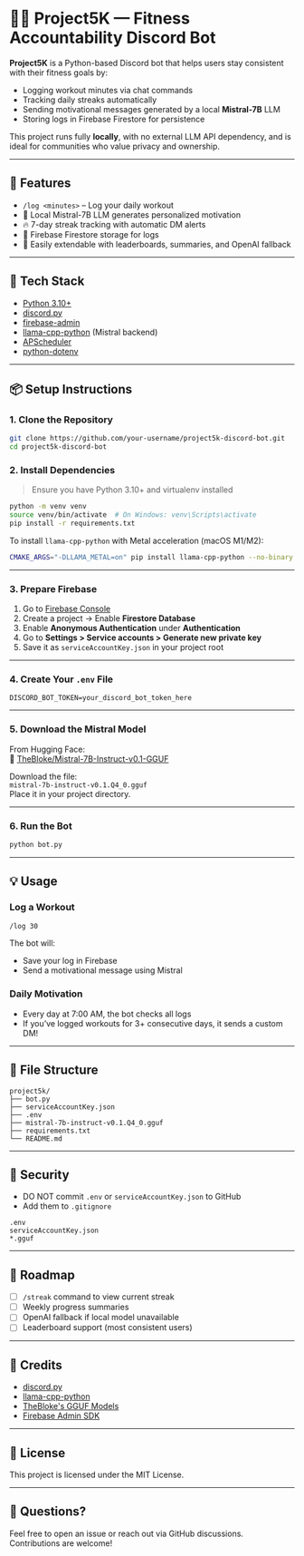 # 🏋️‍♂️ Project5K — Fitness Accountability Discord Bot

**Project5K** is a Python-based Discord bot that helps users stay consistent with their fitness goals by:

- Logging workout minutes via chat commands
- Tracking daily streaks automatically
- Sending motivational messages generated by a local **Mistral-7B** LLM
- Storing logs in Firebase Firestore for persistence

This project runs fully **locally**, with no external LLM API dependency, and is ideal for communities who value privacy and ownership.

---

## 🚀 Features

- `/log <minutes>` – Log your daily workout
- 💬 Local Mistral-7B LLM generates personalized motivation
- 🔥 7-day streak tracking with automatic DM alerts
- 🧠 Firebase Firestore storage for logs
- 🧩 Easily extendable with leaderboards, summaries, and OpenAI fallback

---

## 🧰 Tech Stack

- [Python 3.10+](https://www.python.org/)
- [discord.py](https://discordpy.readthedocs.io/)
- [firebase-admin](https://firebase.google.com/docs/admin/setup)
- [llama-cpp-python](https://github.com/abetlen/llama-cpp-python) (Mistral backend)
- [APScheduler](https://apscheduler.readthedocs.io/)
- [python-dotenv](https://pypi.org/project/python-dotenv/)

---

## 📦 Setup Instructions

### 1. Clone the Repository

```bash
git clone https://github.com/your-username/project5k-discord-bot.git
cd project5k-discord-bot
```

### 2. Install Dependencies

> Ensure you have Python 3.10+ and virtualenv installed

```bash
python -m venv venv
source venv/bin/activate  # On Windows: venv\Scripts\activate
pip install -r requirements.txt
```

To install `llama-cpp-python` with Metal acceleration (macOS M1/M2):

```bash
CMAKE_ARGS="-DLLAMA_METAL=on" pip install llama-cpp-python --no-binary llama-cpp-python
```

---

### 3. Prepare Firebase

1. Go to [Firebase Console](https://console.firebase.google.com/)
2. Create a project → Enable **Firestore Database**
3. Enable **Anonymous Authentication** under **Authentication**
4. Go to **Settings > Service accounts > Generate new private key**
5. Save it as `serviceAccountKey.json` in your project root

---

### 4. Create Your `.env` File

```env
DISCORD_BOT_TOKEN=your_discord_bot_token_here
```

---

### 5. Download the Mistral Model

From Hugging Face:  
🔗 [TheBloke/Mistral-7B-Instruct-v0.1-GGUF](https://huggingface.co/TheBloke/Mistral-7B-Instruct-v0.1-GGUF)

Download the file:  
`mistral-7b-instruct-v0.1.Q4_0.gguf`  
Place it in your project directory.

---

### 6. Run the Bot

```bash
python bot.py
```

---

## 💡 Usage

### Log a Workout

```bash
/log 30
```

The bot will:

- Save your log in Firebase
- Send a motivational message using Mistral

### Daily Motivation

- Every day at 7:00 AM, the bot checks all logs
- If you’ve logged workouts for 3+ consecutive days, it sends a custom DM!

---

## 📁 File Structure

```
project5k/
├── bot.py
├── serviceAccountKey.json
├── .env
├── mistral-7b-instruct-v0.1.Q4_0.gguf
├── requirements.txt
└── README.md
```

---

## 🔐 Security

- DO NOT commit `.env` or `serviceAccountKey.json` to GitHub
- Add them to `.gitignore`

```gitignore
.env
serviceAccountKey.json
*.gguf
```

---

## 🧩 Roadmap

- [ ] `/streak` command to view current streak
- [ ] Weekly progress summaries
- [ ] OpenAI fallback if local model unavailable
- [ ] Leaderboard support (most consistent users)

---

## 🧠 Credits

- [discord.py](https://github.com/Rapptz/discord.py)
- [llama-cpp-python](https://github.com/abetlen/llama-cpp-python)
- [TheBloke's GGUF Models](https://huggingface.co/TheBloke)
- [Firebase Admin SDK](https://firebase.google.com/docs/admin/setup)

---

## 📜 License

This project is licensed under the MIT License.

---

## 💬 Questions?

Feel free to open an issue or reach out via GitHub discussions. Contributions are welcome!
